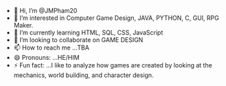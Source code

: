 - 👋 Hi, I’m @JMPham20
- 👀 I’m interested in Computer Game Design, JAVA, PYTHON, C, GUI, RPG Maker.
- 🌱 I’m currently learning HTML, SQL, CSS, JavaScript
- 💞️ I’m looking to collaborate on GAME DESIGN
- 📫 How to reach me ...TBA
- 😄 Pronouns: ...HE/HIM
- ⚡ Fun fact: ...I like to analyze how games are created by looking at the mechanics, world building, and character design.

<!---
JMPham20/JMPham20 is a ✨ special ✨ repository because its `README.md` (this file) appears on your GitHub profile.
You can click the Preview link to take a look at your changes.
--->
